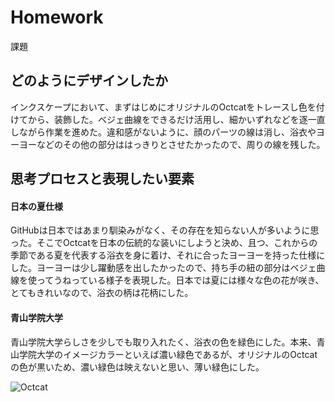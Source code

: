 # Homework
課題

## どのようにデザインしたか

インクスケープにおいて、まずはじめにオリジナルのOctcatをトレースし色を付けてから、装飾した。ベジェ曲線をできるだけ活用し、細かいずれなどを逐一直しながら作業を進めた。違和感がないように、顔のパーツの線は消し、浴衣やヨーヨーなどのその他の部分ははっきりとさせたかったので、周りの線を残した。

## 思考プロセスと表現したい要素

#### 日本の夏仕様

GitHubは日本ではあまり馴染みがなく、その存在を知らない人が多いように思った。そこでOctcatを日本の伝統的な装いにしようと決め、且つ、これからの季節である夏を代表する浴衣を身に着け、それに合ったヨーヨーを持った仕様にした。ヨーヨーは少し躍動感を出したかったので、持ち手の紐の部分はベジェ曲線を使ってうねっている様子を表現した。日本では夏には様々な色の花が咲き、とてもきれいなので、浴衣の柄は花柄にした。
 
#### 青山学院大学

青山学院大学らしさを少しでも取り入れたく、浴衣の色を緑色にした。本来、青山学院大学のイメージカラーといえば濃い緑色であるが、オリジナルのOctcatの色が黒いため、濃い緑色は映えないと思い、薄い緑色にした。

![Octcat]()
